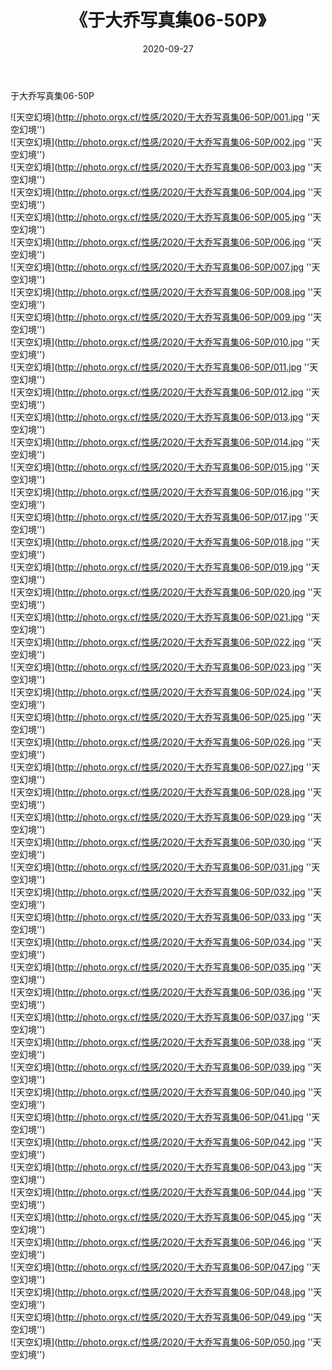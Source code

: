 ﻿---
layout: post
title: 《于大乔写真集06-50P》
date: 2020-09-27
img: http://photo.orgx.cf/性感/2020/于大乔写真集06-50P/000.jpg
tags: [美女,性感,泳衣]
---

于大乔写真集06-50P



![天空幻境](http://photo.orgx.cf/性感/2020/于大乔写真集06-50P/001.jpg ''天空幻境'')<br>
![天空幻境](http://photo.orgx.cf/性感/2020/于大乔写真集06-50P/002.jpg ''天空幻境'')<br>
![天空幻境](http://photo.orgx.cf/性感/2020/于大乔写真集06-50P/003.jpg ''天空幻境'')<br>
![天空幻境](http://photo.orgx.cf/性感/2020/于大乔写真集06-50P/004.jpg ''天空幻境'')<br>
![天空幻境](http://photo.orgx.cf/性感/2020/于大乔写真集06-50P/005.jpg ''天空幻境'')<br>
![天空幻境](http://photo.orgx.cf/性感/2020/于大乔写真集06-50P/006.jpg ''天空幻境'')<br>
![天空幻境](http://photo.orgx.cf/性感/2020/于大乔写真集06-50P/007.jpg ''天空幻境'')<br>
![天空幻境](http://photo.orgx.cf/性感/2020/于大乔写真集06-50P/008.jpg ''天空幻境'')<br>
![天空幻境](http://photo.orgx.cf/性感/2020/于大乔写真集06-50P/009.jpg ''天空幻境'')<br>
![天空幻境](http://photo.orgx.cf/性感/2020/于大乔写真集06-50P/010.jpg ''天空幻境'')<br>
![天空幻境](http://photo.orgx.cf/性感/2020/于大乔写真集06-50P/011.jpg ''天空幻境'')<br>
![天空幻境](http://photo.orgx.cf/性感/2020/于大乔写真集06-50P/012.jpg ''天空幻境'')<br>
![天空幻境](http://photo.orgx.cf/性感/2020/于大乔写真集06-50P/013.jpg ''天空幻境'')<br>
![天空幻境](http://photo.orgx.cf/性感/2020/于大乔写真集06-50P/014.jpg ''天空幻境'')<br>
![天空幻境](http://photo.orgx.cf/性感/2020/于大乔写真集06-50P/015.jpg ''天空幻境'')<br>
![天空幻境](http://photo.orgx.cf/性感/2020/于大乔写真集06-50P/016.jpg ''天空幻境'')<br>
![天空幻境](http://photo.orgx.cf/性感/2020/于大乔写真集06-50P/017.jpg ''天空幻境'')<br>
![天空幻境](http://photo.orgx.cf/性感/2020/于大乔写真集06-50P/018.jpg ''天空幻境'')<br>
![天空幻境](http://photo.orgx.cf/性感/2020/于大乔写真集06-50P/019.jpg ''天空幻境'')<br>
![天空幻境](http://photo.orgx.cf/性感/2020/于大乔写真集06-50P/020.jpg ''天空幻境'')<br>
![天空幻境](http://photo.orgx.cf/性感/2020/于大乔写真集06-50P/021.jpg ''天空幻境'')<br>
![天空幻境](http://photo.orgx.cf/性感/2020/于大乔写真集06-50P/022.jpg ''天空幻境'')<br>
![天空幻境](http://photo.orgx.cf/性感/2020/于大乔写真集06-50P/023.jpg ''天空幻境'')<br>
![天空幻境](http://photo.orgx.cf/性感/2020/于大乔写真集06-50P/024.jpg ''天空幻境'')<br>
![天空幻境](http://photo.orgx.cf/性感/2020/于大乔写真集06-50P/025.jpg ''天空幻境'')<br>
![天空幻境](http://photo.orgx.cf/性感/2020/于大乔写真集06-50P/026.jpg ''天空幻境'')<br>
![天空幻境](http://photo.orgx.cf/性感/2020/于大乔写真集06-50P/027.jpg ''天空幻境'')<br>
![天空幻境](http://photo.orgx.cf/性感/2020/于大乔写真集06-50P/028.jpg ''天空幻境'')<br>
![天空幻境](http://photo.orgx.cf/性感/2020/于大乔写真集06-50P/029.jpg ''天空幻境'')<br>
![天空幻境](http://photo.orgx.cf/性感/2020/于大乔写真集06-50P/030.jpg ''天空幻境'')<br>
![天空幻境](http://photo.orgx.cf/性感/2020/于大乔写真集06-50P/031.jpg ''天空幻境'')<br>
![天空幻境](http://photo.orgx.cf/性感/2020/于大乔写真集06-50P/032.jpg ''天空幻境'')<br>
![天空幻境](http://photo.orgx.cf/性感/2020/于大乔写真集06-50P/033.jpg ''天空幻境'')<br>
![天空幻境](http://photo.orgx.cf/性感/2020/于大乔写真集06-50P/034.jpg ''天空幻境'')<br>
![天空幻境](http://photo.orgx.cf/性感/2020/于大乔写真集06-50P/035.jpg ''天空幻境'')<br>
![天空幻境](http://photo.orgx.cf/性感/2020/于大乔写真集06-50P/036.jpg ''天空幻境'')<br>
![天空幻境](http://photo.orgx.cf/性感/2020/于大乔写真集06-50P/037.jpg ''天空幻境'')<br>
![天空幻境](http://photo.orgx.cf/性感/2020/于大乔写真集06-50P/038.jpg ''天空幻境'')<br>
![天空幻境](http://photo.orgx.cf/性感/2020/于大乔写真集06-50P/039.jpg ''天空幻境'')<br>
![天空幻境](http://photo.orgx.cf/性感/2020/于大乔写真集06-50P/040.jpg ''天空幻境'')<br>
![天空幻境](http://photo.orgx.cf/性感/2020/于大乔写真集06-50P/041.jpg ''天空幻境'')<br>
![天空幻境](http://photo.orgx.cf/性感/2020/于大乔写真集06-50P/042.jpg ''天空幻境'')<br>
![天空幻境](http://photo.orgx.cf/性感/2020/于大乔写真集06-50P/043.jpg ''天空幻境'')<br>
![天空幻境](http://photo.orgx.cf/性感/2020/于大乔写真集06-50P/044.jpg ''天空幻境'')<br>
![天空幻境](http://photo.orgx.cf/性感/2020/于大乔写真集06-50P/045.jpg ''天空幻境'')<br>
![天空幻境](http://photo.orgx.cf/性感/2020/于大乔写真集06-50P/046.jpg ''天空幻境'')<br>
![天空幻境](http://photo.orgx.cf/性感/2020/于大乔写真集06-50P/047.jpg ''天空幻境'')<br>
![天空幻境](http://photo.orgx.cf/性感/2020/于大乔写真集06-50P/048.jpg ''天空幻境'')<br>
![天空幻境](http://photo.orgx.cf/性感/2020/于大乔写真集06-50P/049.jpg ''天空幻境'')<br>
![天空幻境](http://photo.orgx.cf/性感/2020/于大乔写真集06-50P/050.jpg ''天空幻境'')<br>